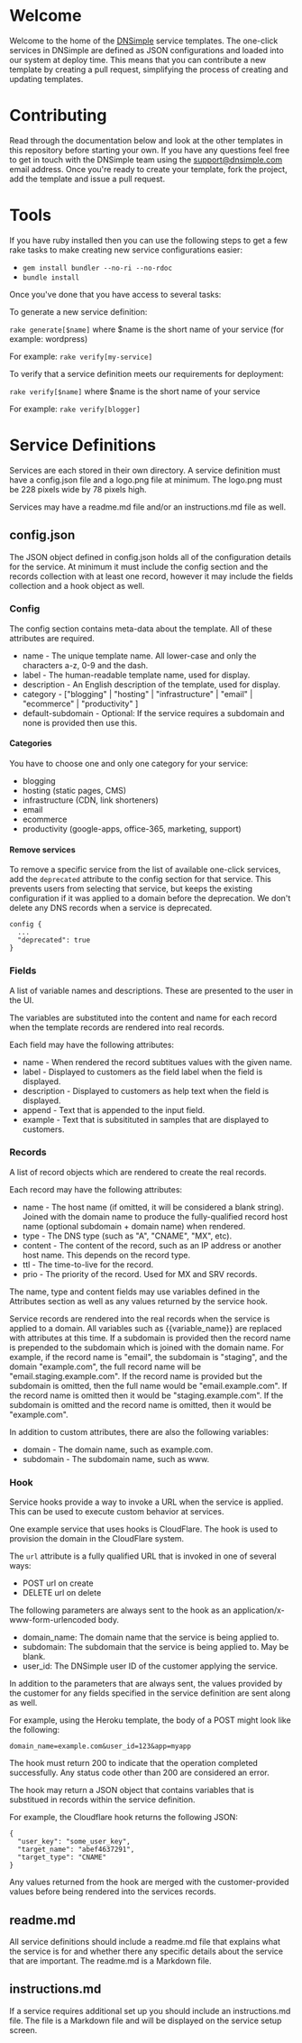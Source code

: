 # Welcome

Welcome to the home of the [DNSimple](https://dnsimple.com) service templates. The one-click services in DNSimple are defined as JSON configurations and loaded into our system at deploy time. This means that you can contribute a new template by creating a pull request, simplifying the process of creating and updating templates.

# Contributing

Read through the documentation below and look at the other templates in this repository before starting your own. If you have any questions feel free to get in touch with the DNSimple team using the support@dnsimple.com email address. Once you're ready to create your template, fork the project, add the template and issue a pull request.

# Tools

If you have ruby installed then you can use the following steps to get a few rake tasks to make creating new service configurations easier:

* `gem install bundler --no-ri --no-rdoc`
* `bundle install`

Once you've done that you have access to several tasks:

To generate a new service definition:

`rake generate[$name]` where $name is the short name of your service (for example: wordpress)

For example: `rake verify[my-service]`

To verify that a service definition meets our requirements for deployment:

`rake verify[$name]` where $name is the short name of your service

For example: `rake verify[blogger]`

# Service Definitions

Services are each stored in their own directory. A service definition must have a config.json file and a logo.png file at minimum. The logo.png must be 228 pixels wide by 78 pixels high.

Services may have a readme.md file and/or an instructions.md file as well.

## config.json

The JSON object defined in config.json holds all of the configuration details for the service. At minimum it must include the config section and the records collection with at least one record, however it may include the fields collection and a hook object as well.

### Config

The config section contains meta-data about the template. All of these attributes are required.

* name - The unique template name. All lower-case and only the characters a-z, 0-9 and the dash.
* label - The human-readable template name, used for display.
* description - An English description of the template, used for display.
* category - ["blogging" | "hosting" | "infrastructure" | "email" | "ecommerce" | "productivity" ]
* default-subdomain - Optional: If the service requires a subdomain and none is provided then use this.

#### Categories

You have to choose one and only one category for your service:

* blogging
* hosting (static pages, CMS)
* infrastructure (CDN, link shorteners)
* email
* ecommerce
* productivity (google-apps, office-365, marketing, support)

#### Remove services

To remove a specific service from the list of available one-click services, add the `deprecated` attribute to the config section for that service. This prevents users from selecting that service, but keeps the existing configuration if it was applied to a domain before the deprecation. We don't delete any DNS records when a service is deprecated.

```
config {
  ...
  "deprecated": true
}
```

### Fields

A list of variable names and descriptions. These are presented to the user in the UI.

The variables are substituted into the content and name for each record when the template records are rendered into real records.

Each field may have the following attributes:

* name - When rendered the record subtitues values with the given name.
* label - Displayed to customers as the field label when the field is displayed.
* description - Displayed to customers as help text when the field is displayed.
* append - Text that is appended to the input field.
* example - Text that is subsitituted in samples that are displayed to customers.

### Records

A list of record objects which are rendered to create the real records.

Each record may have the following attributes:

* name - The host name (if omitted, it will be considered a blank string). Joined with the domain name to produce the fully-qualified record host name (optional subdomain + domain name) when rendered.
* type - The DNS type (such as "A", "CNAME", "MX", etc).
* content - The content of the record, such as an IP address or another host name. This depends on the record type.
* ttl - The time-to-live for the record.
* prio - The priority of the record. Used for MX and SRV records.

The name, type and content fields may use variables defined in the Attributes section as well as any values returned by the service hook.

Service records are rendered into the real records when the service is applied to a domain. All variables such as {{variable_name}} are replaced with attributes at this time. If a subdomain is provided then the record name is prepended to the subdomain which is joined with the domain name. For example, if the record name is "email", the subdomain is "staging", and the domain "example.com", the full record name will be "email.staging.example.com". If the record name is provided but the subdomain is omitted, then the full name would be "email.example.com". If the record name is omitted then it would be "staging.example.com". If the subdomain is omitted and the record name is omitted, then it would be "example.com".

In addition to custom attributes, there are also the following variables:

* domain - The domain name, such as example.com.
* subdomain - The subdomain name, such as www.

### Hook

Service hooks provide a way to invoke a URL when the service is applied. This can be used to execute custom behavior at services.

One example service that uses hooks is CloudFlare. The hook is used to provision the domain in the CloudFlare system.

The `url` attribute is a fully qualified URL that is invoked in one of several ways:

* POST url on create
* DELETE url on delete

The following parameters are always sent to the hook as an application/x-www-form-urlencoded body.

* domain_name: The domain name that the service is being applied to.
* subdomain: The subdomain that the service is being applied to. May be blank.
* user_id: The DNSimple user ID of the customer applying the service.

In addition to the parameters that are always sent, the values provided by the customer for any fields specified in the service definition are sent along as well.

For example, using the Heroku template, the body of a POST might look like the following:

    domain_name=example.com&user_id=123&app=myapp

The hook must return 200 to indicate that the operation completed successfully. Any status code other than 200 are considered an error.

The hook may return a JSON object that contains variables that is substitued in records within the service definition.

For example, the Cloudflare hook returns the following JSON:

    {
      "user_key": "some_user_key",
      "target_name": "abef4637291",
      "target_type": "CNAME"
    }

Any values returned from the hook are merged with the customer-provided values before being rendered into the services records.

## readme.md

All service definitions should include a readme.md file that explains what the service is for and whether there any specific details about the service that are important. The readme.md is a Markdown file.

## instructions.md

If a service requires additional set up you should include an instructions.md file. The file is a Markdown file and will be displayed on the service setup screen.
